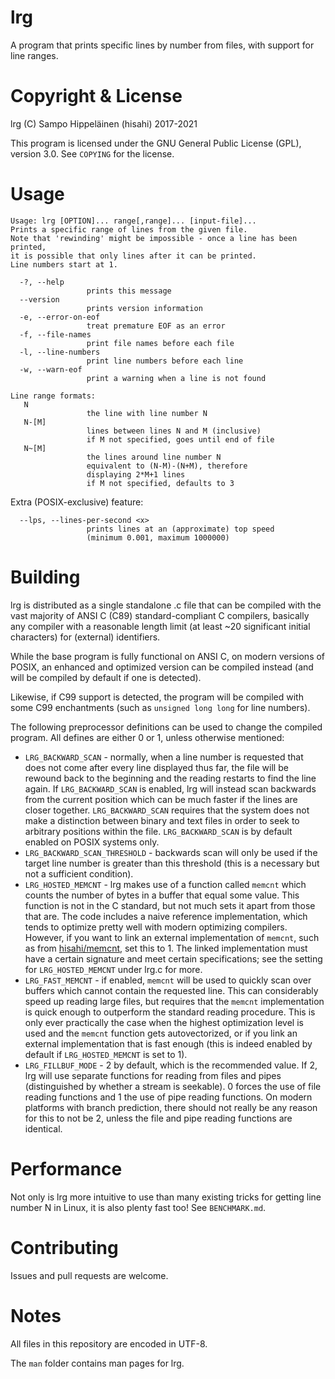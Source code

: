 # lrg

A program that prints specific lines by number from files, with support for
line ranges.

# Copyright & License

lrg (C) Sampo Hippeläinen (hisahi) 2017-2021

This program is licensed under the GNU General Public License (GPL),
version 3.0. See `COPYING` for the license.

# Usage

```
Usage: lrg [OPTION]... range[,range]... [input-file]...
Prints a specific range of lines from the given file.
Note that 'rewinding' might be impossible - once a line has been printed,
it is possible that only lines after it can be printed.
Line numbers start at 1.

  -?, --help
                 prints this message
  --version
                 prints version information
  -e, --error-on-eof
                 treat premature EOF as an error
  -f, --file-names
                 print file names before each file
  -l, --line-numbers
                 print line numbers before each line
  -w, --warn-eof
                 print a warning when a line is not found

Line range formats:
   N
                 the line with line number N
   N-[M]
                 lines between lines N and M (inclusive)
                 if M not specified, goes until end of file
   N~[M]
                 the lines around line number N
                 equivalent to (N-M)-(N+M), therefore
                 displaying 2*M+1 lines
                 if M not specified, defaults to 3
```

Extra (POSIX-exclusive) feature:

```
  --lps, --lines-per-second <x>
                 prints lines at an (approximate) top speed
                 (minimum 0.001, maximum 1000000)
```

# Building

lrg is distributed as a single standalone .c file that can be compiled
with the vast majority of ANSI C (C89) standard-compliant C compilers, basically
any compiler with a reasonable length limit (at least ~20 significant initial
characters) for (external) identifiers.

While the base program is fully functional on ANSI C, on modern versions
of POSIX, an enhanced and optimized version can be compiled instead (and
will be compiled by default if one is detected).

Likewise, if C99 support is detected, the program will be compiled with some
C99 enchantments (such as `unsigned long long` for line numbers).

The following preprocessor definitions can be used to change the compiled
program. All defines are either 0 or 1, unless otherwise mentioned:

* `LRG_BACKWARD_SCAN` - normally, when a line number is requested that does not
  come after every line displayed thus far, the file will be rewound back to
  the beginning and the reading restarts to find the line again. If
  `LRG_BACKWARD_SCAN` is enabled, lrg will instead scan backwards from the
  current position which can be much faster if the lines are closer together.
  `LRG_BACKWARD_SCAN` requires that the system does not make a distinction
  between binary and text files in order to seek to arbitrary positions within
  the file. `LRG_BACKWARD_SCAN` is by default enabled on POSIX systems only.
* `LRG_BACKWARD_SCAN_THRESHOLD` - backwards scan will only be used if the target
  line number is greater than this threshold (this is a necessary but not a
  sufficient condition).
* `LRG_HOSTED_MEMCNT` - lrg makes use of a function called `memcnt` which
  counts the number of bytes in a buffer that equal some value. This function
  is not in the C standard, but not much sets it apart from those that are. The
  code includes a naive reference implementation, which tends to optimize pretty
  well with modern optimizing compilers. However, if you want to link an
  external implementation of `memcnt`, such as from
  [hisahi/memcnt](https://github.com/hisahi/memcnt), set this to 1. The linked
  implementation must have a certain signature and meet certain specifications;
  see the setting for `LRG_HOSTED_MEMCNT` under lrg.c for more.
* `LRG_FAST_MEMCNT` - if enabled, `memcnt` will be used to quickly scan
  over buffers which cannot contain the requested line. This can considerably
  speed up reading large files, but requires that the `memcnt` implementation is
  quick enough to outperform the standard reading procedure. This is only ever
  practically the case when the highest optimization level is used and the
  `memcnt` function gets autovectorized, or if you link an external
  implementation that is fast enough (this is indeed enabled by default if
  `LRG_HOSTED_MEMCNT` is set to 1).
* `LRG_FILLBUF_MODE` - 2 by default, which is the recommended value. If 2, lrg
  will use separate functions for reading from files and pipes (distinguished
  by whether a stream is seekable). 0 forces the use of file reading functions
  and 1 the use of pipe reading functions. On modern platforms with branch
  prediction, there should not really be any reason for this to not be 2, unless
  the file and pipe reading functions are identical.

# Performance

Not only is lrg more intuitive to use than many existing tricks for getting line
number N in Linux, it is also plenty fast too! See `BENCHMARK.md`.

# Contributing

Issues and pull requests are welcome.

# Notes

All files in this repository are encoded in UTF-8.

The `man` folder contains man pages for lrg.
